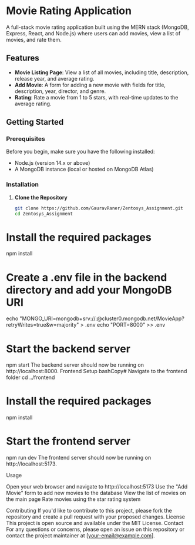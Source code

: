 # Movie Rating Application

A full-stack movie rating application built using the MERN stack (MongoDB, Express, React, and Node.js) where users can add movies, view a list of movies, and rate them.

## Features

- **Movie Listing Page**: View a list of all movies, including title, description, release year, and average rating.
- **Add Movie**: A form for adding a new movie with fields for title, description, year, director, and genre.
- **Rating**: Rate a movie from 1 to 5 stars, with real-time updates to the average rating.

## Getting Started

### Prerequisites

Before you begin, make sure you have the following installed:

- Node.js (version 14.x or above)
- A MongoDB instance (local or hosted on MongoDB Atlas)

### Installation

1. **Clone the Repository**
   ```bash
   git clone https://github.com/GauravRaner/Zentosys_Assignment.git
   cd Zentosys_Assignment


# Install the required packages
npm install

# Create a .env file in the backend directory and add your MongoDB URI
echo "MONGO_URI=mongodb+srv://<username>:<password>@cluster0.mongodb.net/MovieApp?retryWrites=true&w=majority" > .env
echo "PORT=8000" >> .env

# Start the backend server
npm start
The backend server should now be running on http://localhost:8000.
Frontend Setup
bashCopy# Navigate to the frontend folder
cd ../frontend

# Install the required packages
npm install

# Start the frontend server
npm run dev
The frontend server should now be running on http://localhost:5173.

Usage

Open your web browser and navigate to http://localhost:5173
Use the "Add Movie" form to add new movies to the database
View the list of movies on the main page
Rate movies using the star rating system

Contributing
If you'd like to contribute to this project, please fork the repository and create a pull request with your proposed changes.
License
This project is open source and available under the MIT License.
Contact
For any questions or concerns, please open an issue on this repository or contact the project maintainer at [your-email@example.com].
